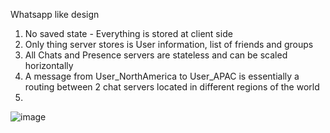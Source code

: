 Whatsapp like design
1. No saved state - Everything is stored at client side
2. Only thing server stores is User information, list of friends and groups
3. All Chats and Presence servers are stateless and can be scaled horizontally
4. A message from User_NorthAmerica to User_APAC is essentially a routing between 2 chat servers located in different regions of the world
5. 

![image](https://github.com/karthikkashyap/systemdesign/assets/336732/d9d67eb0-f785-44cc-80ad-96a609d43d9a)
